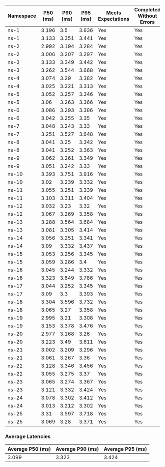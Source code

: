 | Namespace | P50 (ms) | P90 (ms) | P95 (ms) | Meets Expectations | Completed Without Errors |
|-----------|----------|----------|----------|--------------------|--------------------------|
| ns-1 | 3.196 | 3.5 | 3.636 | Yes | Yes |
| ns-1 | 3.133 | 3.351 | 3.441 | Yes | Yes |
| ns-2 | 2.992 | 3.194 | 3.284 | Yes | Yes |
| ns-2 | 3.006 | 3.207 | 3.297 | Yes | Yes |
| ns-3 | 3.133 | 3.349 | 3.442 | Yes | Yes |
| ns-3 | 3.262 | 3.544 | 3.668 | Yes | Yes |
| ns-4 | 3.074 | 3.29 | 3.382 | Yes | Yes |
| ns-4 | 3.025 | 3.221 | 3.313 | Yes | Yes |
| ns-5 | 3.052 | 3.257 | 3.346 | Yes | Yes |
| ns-5 | 3.06 | 3.263 | 3.366 | Yes | Yes |
| ns-6 | 3.086 | 3.293 | 3.386 | Yes | Yes |
| ns-6 | 3.042 | 3.255 | 3.35 | Yes | Yes |
| ns-7 | 3.048 | 3.243 | 3.33 | Yes | Yes |
| ns-7 | 3.251 | 3.527 | 3.648 | Yes | Yes |
| ns-8 | 3.041 | 3.25 | 3.342 | Yes | Yes |
| ns-8 | 3.041 | 3.252 | 3.363 | Yes | Yes |
| ns-9 | 3.062 | 3.261 | 3.349 | Yes | Yes |
| ns-9 | 3.051 | 3.242 | 3.33 | Yes | Yes |
| ns-10 | 3.393 | 3.751 | 3.916 | Yes | Yes |
| ns-10 | 3.02 | 3.239 | 3.332 | Yes | Yes |
| ns-11 | 3.055 | 3.251 | 3.339 | Yes | Yes |
| ns-11 | 3.103 | 3.311 | 3.404 | Yes | Yes |
| ns-12 | 3.032 | 3.23 | 3.32 | Yes | Yes |
| ns-12 | 3.067 | 3.269 | 3.358 | Yes | Yes |
| ns-13 | 3.288 | 3.564 | 3.684 | Yes | Yes |
| ns-13 | 3.081 | 3.305 | 3.414 | Yes | Yes |
| ns-14 | 3.056 | 3.251 | 3.341 | Yes | Yes |
| ns-14 | 3.09 | 3.332 | 3.437 | Yes | Yes |
| ns-15 | 3.053 | 3.256 | 3.345 | Yes | Yes |
| ns-15 | 3.059 | 3.286 | 3.4 | Yes | Yes |
| ns-16 | 3.045 | 3.244 | 3.332 | Yes | Yes |
| ns-16 | 3.323 | 3.649 | 3.786 | Yes | Yes |
| ns-17 | 3.044 | 3.252 | 3.345 | Yes | Yes |
| ns-17 | 3.09 | 3.3 | 3.393 | Yes | Yes |
| ns-18 | 3.304 | 3.596 | 3.732 | Yes | Yes |
| ns-18 | 3.065 | 3.27 | 3.358 | Yes | Yes |
| ns-19 | 2.995 | 3.21 | 3.308 | Yes | Yes |
| ns-19 | 3.153 | 3.378 | 3.476 | Yes | Yes |
| ns-20 | 2.977 | 3.168 | 3.26 | Yes | Yes |
| ns-20 | 3.223 | 3.49 | 3.611 | Yes | Yes |
| ns-21 | 3.002 | 3.209 | 3.296 | Yes | Yes |
| ns-21 | 3.061 | 3.267 | 3.36 | Yes | Yes |
| ns-22 | 3.128 | 3.346 | 3.456 | Yes | Yes |
| ns-22 | 3.055 | 3.275 | 3.37 | Yes | Yes |
| ns-23 | 3.065 | 3.274 | 3.367 | Yes | Yes |
| ns-23 | 3.121 | 3.332 | 3.424 | Yes | Yes |
| ns-24 | 3.078 | 3.302 | 3.412 | Yes | Yes |
| ns-24 | 3.013 | 3.212 | 3.302 | Yes | Yes |
| ns-25 | 3.31 | 3.597 | 3.718 | Yes | Yes |
| ns-25 | 3.069 | 3.28 | 3.371 | Yes | Yes |

### Average Latencies
| Average P50 (ms) | Average P90 (ms) | Average P95 (ms) |
|------------------|------------------|------------------|
| 3.099 | 3.323 | 3.424 |
